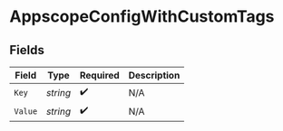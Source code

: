 # AppscopeConfigWithCustomTags


## Fields

| Field              | Type               | Required           | Description        |
| ------------------ | ------------------ | ------------------ | ------------------ |
| `Key`              | *string*           | :heavy_check_mark: | N/A                |
| `Value`            | *string*           | :heavy_check_mark: | N/A                |